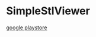 # SimpleStlViewer

[google playstore](https://play.google.com/store/apps/details?id=com.hansen.stlviewer.simplestlviewer)
